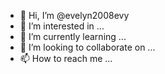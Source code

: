 - 👋 Hi, I’m @evelyn2008evy
- 👀 I’m interested in ...
- 🌱 I’m currently learning ...
- 💞️ I’m looking to collaborate on ...
- 📫 How to reach me ...

<!---
evelyn2008evy/evelyn2008evy is a ✨ special ✨ repository because its `README.md` (this file) appears on your GitHub profile.
You can click the Preview link to take a look at your changes.
--->
